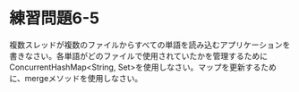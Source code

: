 # 練習問題6-5

複数スレッドが複数のファイルからすべての単語を読み込むアプリケーションを書きなさい。各単語がどのファイルで使用されていたかを管理するためにConcurrentHashMap<String, Set<File>>を使用しなさい。マップを更新するために、mergeメソッドを使用しなさい。
